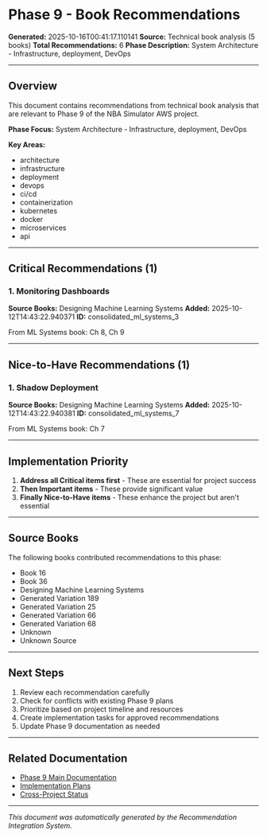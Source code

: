 # Phase 9 - Book Recommendations

**Generated:** 2025-10-16T00:41:17.110141
**Source:** Technical book analysis (5 books)
**Total Recommendations:** 6
**Phase Description:** System Architecture - Infrastructure, deployment, DevOps

---

## Overview

This document contains recommendations from technical book analysis that are relevant to Phase 9 of the NBA Simulator AWS project.

**Phase Focus:** System Architecture - Infrastructure, deployment, DevOps

**Key Areas:**
- architecture
- infrastructure
- deployment
- devops
- ci/cd
- containerization
- kubernetes
- docker
- microservices
- api

---

## Critical Recommendations (1)

### 1. Monitoring Dashboards

**Source Books:** Designing Machine Learning Systems
**Added:** 2025-10-12T14:43:22.940371
**ID:** consolidated_ml_systems_3

From ML Systems book: Ch 8, Ch 9



---
## Nice-to-Have Recommendations (1)

### 1. Shadow Deployment

**Source Books:** Designing Machine Learning Systems
**Added:** 2025-10-12T14:43:22.940381
**ID:** consolidated_ml_systems_7

From ML Systems book: Ch 7



---
## Implementation Priority

1. **Address all Critical items first** - These are essential for project success
2. **Then Important items** - These provide significant value
3. **Finally Nice-to-Have items** - These enhance the project but aren't essential

---

## Source Books

The following books contributed recommendations to this phase:

- Book 16
- Book 36
- Designing Machine Learning Systems
- Generated Variation 189
- Generated Variation 25
- Generated Variation 66
- Generated Variation 68
- Unknown
- Unknown Source

---

## Next Steps

1. Review each recommendation carefully
2. Check for conflicts with existing Phase 9 plans
3. Prioritize based on project timeline and resources
4. Create implementation tasks for approved recommendations
5. Update Phase 9 documentation as needed

---

## Related Documentation

- [Phase 9 Main Documentation](../phase_9/)
- [Implementation Plans](../../../implementation_plans/)
- [Cross-Project Status](../../../CROSS_PROJECT_IMPLEMENTATION_STATUS.md)

---

*This document was automatically generated by the Recommendation Integration System.*
